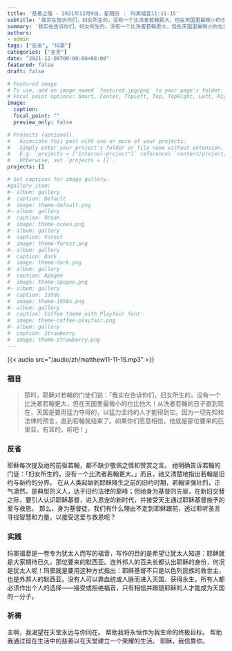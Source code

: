 ```yaml
---
title: '慈善之路 - 2021年12月9日，星期四 ｜ 玛窦福音11:11-15'
subtitle: '我实在告诉你们，妇女所生的，没有一个比洗者若翰更大，但在天国里最微小的也比他大！'
summary: '我实在告诉你们，妇女所生的，没有一个比洗者若翰更大，但在天国里最微小的也比他大！'
authors:
- admin
tags: ["反省", "玛窦"]
categories: ["圣言"]
date: "2021-12-09T00:00:00+08:00"
featured: false
draft: false

# Featured image
# To use, add an image named `featured.jpg/png` to your page's folder.
# Focal point options: Smart, Center, TopLeft, Top, TopRight, Left, Right, BottomLeft, Bottom, BottomRight
image:
  caption:
  focal_point: ""
  preview_only: false

# Projects (optional).
#   Associate this post with one or more of your projects.
#   Simply enter your project's folder or file name without extension.
#   E.g. `projects = ["internal-project"]` references `content/project/deep-learning/index.md`.
#   Otherwise, set `projects = []`.
projects: []

# Set captions for image gallery.
#gallery_item:
#- album: gallery
#  caption: Default
#  image: theme-default.png
#- album: gallery
#  caption: Ocean
#  image: theme-ocean.png
#- album: gallery
#  caption: Forest
#  image: theme-forest.png
#- album: gallery
#  caption: Dark
#  image: theme-dark.png
#- album: gallery
#  caption: Apogee
#  image: theme-apogee.png
#- album: gallery
#  caption: 1950s
#  image: theme-1950s.png
#- album: gallery
#  caption: Coffee theme with Playfair font
#  image: theme-coffee-playfair.png
#- album: gallery
#  caption: Strawberry
#  image: theme-strawberry.png
---
```


{{< audio src="/audio/zh/matthew11-11-15.mp3" >}}

### 福音
> 那时，耶稣对若翰的门徒们说：「我实在告诉你们，妇女所生的，没有一个比洗者若翰更大，但在天国里最微小的也比他大！从洗者若翰的日子直到现在，天国是要用猛力夺得的，以猛力坚持的人才能得到它。因为一切先知和法律的预言，直到若翰就结束了。如果你们愿意相信，他就是那位要来的厄里亚。有耳的，听吧！」

### 反省
耶稣每次提及祂的前驱若翰，都不缺少敬佩之情和赞赏之言。 祂明确告诉若翰的门徒：「妇女所生的，没有一个比洗者若翰更大。」而且，祂又清楚地指出若翰是旧约与新约的分界。 在从人类起始到耶稣降生之前的旧约时期，若翰坚强壮烈，正气凛然，是典型的义人，达于旧约法律的巅峰；但祂身为基督的先驱，在新旧交替之际，要引人认识耶稣基督，进入恩宠的新时代，并接受天主通过耶稣基督施予的爱与救恩。 那么，身为基督徒，我们有什么理由不走到耶稣跟前，透过聆听圣言寻找智慧和力量，以接受这爱与救恩呢？

### 实践
玛窦福音是一卷专为犹太人而写的福音，写作的目的是希望让犹太人知道：耶稣就是大家期待已久，那位要来的默西亚。连外邦人的百夫长都认出耶稣的身份，何况是犹太人呢！玛窦就是要用这种方式指出：耶稣基督不只是以色列民族的救世主，也是外邦人的默西亚。没有人可以靠血统或人脉而进入天国、获得永生，所有人都必须作出个人的选择——接受或拒绝福音，只有相信并跟随耶稣的人才能成为天国的一分子。

### 祈祷
主啊，我渴望在天堂永远与你同在。 帮助我将永恒作为我生命的终极目标。 帮助我通过现在生活中的慈善以在天堂建立一个荣耀的生活。 耶稣，我信靠你。
